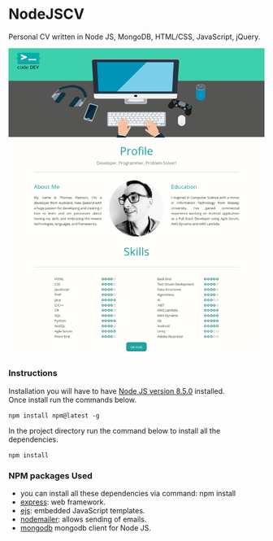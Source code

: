 # NodeJSCV
Personal CV written in Node JS, MongoDB, HTML/CSS, JavaScript, jQuery. 


![Alt text](public/images/webpage.png) 

### Instructions 


Installation you will have to have [Node JS version 8.5.0](https://nodejs.org/en/download/package-manager/) installed.<br>
Once install run the commands below.
```
npm install npm@latest -g 
``` 
In the project directory run the command below to install all the dependencies.
```
npm install 
```
### NPM packages Used 
- you can install all these dependencies via command: npm install
- [express](https://www.npmjs.com/package/express): web framework.
- [ejs](https://www.npmjs.com/package/ejs): embedded JavaScript templates.
- [nodemailer](https://www.npmjs.com/package/nodemailer): allows sending of emails.
- [mongodb](https://www.npmjs.com/package/mongodb) mongodb client for Node JS.

 
 

 
